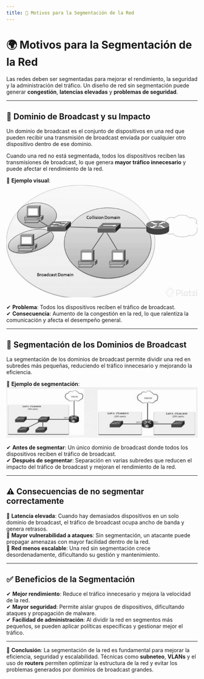 ```yaml
---
title: 📌 Motivos para la Segmentación de la Red
---
```


# 🌍 Motivos para la Segmentación de la Red

Las redes deben ser segmentadas para mejorar el rendimiento, la seguridad y la administración del tráfico. Un diseño de red sin segmentación puede generar **congestión**, **latencias elevadas** y **problemas de seguridad**.

---

## 📡 Dominio de Broadcast y su Impacto

<div class="custom-quote">Un dominio de broadcast es el conjunto de dispositivos en una red que pueden recibir una transmisión de broadcast enviada por cualquier otro dispositivo dentro de ese dominio.</div>

Cuando una red no está segmentada, todos los dispositivos reciben las transmisiones de broadcast, lo que genera **mayor tráfico innecesario** y puede afectar el rendimiento de la red.

📌 **Ejemplo visual**:
![Dominios de Broadcast](../images/dominios_broadcast.png)

✔ **Problema**: Todos los dispositivos reciben el tráfico de broadcast.  
✔ **Consecuencia**: Aumento de la congestión en la red, lo que ralentiza la comunicación y afecta el desempeño general.  

---

## 🔀 Segmentación de los Dominios de Broadcast

La segmentación de los dominios de broadcast permite dividir una red en subredes más pequeñas, reduciendo el tráfico innecesario y mejorando la eficiencia.

📌 **Ejemplo de segmentación**:
![Segmentación de Broadcast](../images/segmentacion_broadcast.png)

✔ **Antes de segmentar**: Un único dominio de broadcast donde todos los dispositivos reciben el tráfico de broadcast.  
✔ **Después de segmentar**: Separación en varias subredes que reducen el impacto del tráfico de broadcast y mejoran el rendimiento de la red.  

---

## ⚠️ Consecuencias de no segmentar correctamente

🔴 **Latencia elevada**: Cuando hay demasiados dispositivos en un solo dominio de broadcast, el tráfico de broadcast ocupa ancho de banda y genera retrasos.  
🔴 **Mayor vulnerabilidad a ataques**: Sin segmentación, un atacante puede propagar amenazas con mayor facilidad dentro de la red.  
🔴 **Red menos escalable**: Una red sin segmentación crece desordenadamente, dificultando su gestión y mantenimiento.  

---

## ✅ Beneficios de la Segmentación

✔ **Mejor rendimiento**: Reduce el tráfico innecesario y mejora la velocidad de la red.  
✔ **Mayor seguridad**: Permite aislar grupos de dispositivos, dificultando ataques y propagación de malware.  
✔ **Facilidad de administración**: Al dividir la red en segmentos más pequeños, se pueden aplicar políticas específicas y gestionar mejor el tráfico.

---

📌 **Conclusión**: La segmentación de la red es fundamental para mejorar la eficiencia, seguridad y escalabilidad. Técnicas como **subneteo**, **VLANs** y el uso de **routers** permiten optimizar la estructura de la red y evitar los problemas generados por dominios de broadcast grandes.

